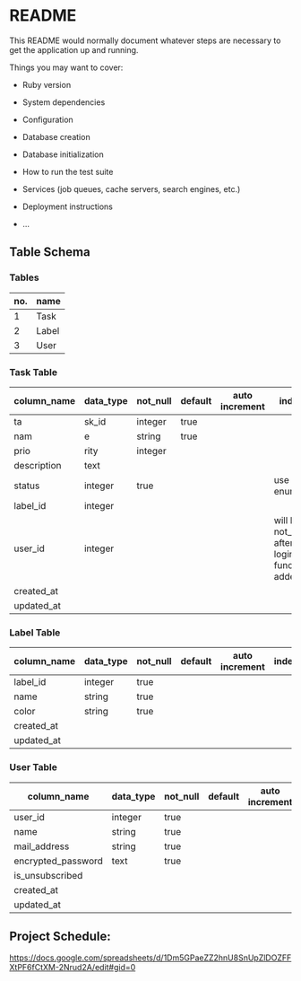 # README

This README would normally document whatever steps are necessary to get the
application up and running.

Things you may want to cover:

* Ruby version

* System dependencies

* Configuration

* Database creation

* Database initialization

* How to run the test suite

* Services (job queues, cache servers, search engines, etc.)

* Deployment instructions

* ...


## Table Schema

### Tables
| no. | name  |
| --- | ----- |
| 1   | Task  |
| 2   | Label |
| 3   | User  |


### Task Table
| column_name | data_type | not_null | default | auto increment | index                                       | comments                                  |     
| ----------- | --------- | -------- | ------- | -------------- | ------------------------------------------- | -------------------------------------------- | 
| ta          | sk_id     | integer  | true    |                |                                             |                                              |     
| nam         | e         | string   | true    |                |                                             |                                              |     
| prio        | rity      | integer  |         |                |                                             |                                              |     
| description | text      |          |         |                |                                             |                                              |     
| status      | integer   | true     |         |                | use enum                                    |                                              |     
| label_id    | integer   |          |         |                |                                             |                                              |     
| user_id     | integer   |          |         |                | will be not_null after login function added |                                              |     
| created_at  |           |          |         |                |                                             |                                              |     
| updated_at  |           |          |         |                |                                             |                                              |     


### Label Table
| column_name | data_type | not_null | default | auto increment | index | comments |
| ----------- | --------- | -------- | ------- | -------------- | ----- | -------- |
| label_id    | integer   | true     |         |                |       |          |
| name        | string    | true     |         |                |       |          |
| color       | string    | true     |         |                |       |          |
| created_at  |           |          |         |                |       |          |
| updated_at  |           |          |         |                |       |          |


### User Table
| column_name        | data_type | not_null | default | auto increment | index | comments |
| ------------------ | --------- | -------- | ------- | -------------- | ----- | -------- |
| user_id            | integer   | true     |         |                |       |          |
| name               | string    | true     |         |                |       |          |
| mail_address       | string    | true     |         |                |       |          |
| encrypted_password | text      | true     |         |                |       |          |
| is_unsubscribed    |           |          |         |                |       |          |
| created_at         |           |          |         |                |       |          |
| updated_at         |           |          |         |                |       |          |


## Project Schedule:
https://docs.google.com/spreadsheets/d/1Dm5GPaeZZ2hnU8SnUpZlDOZFFXtPF6fCtXM-2Nrud2A/edit#gid=0
